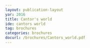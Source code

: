 ```yaml
---
layout: publication-layout
yar: 2016
title: Cantor's world
ide: cantors world
tag: brochures
categories: brochures
docurl: /brochures/Cantors_world.pdf
---
```


